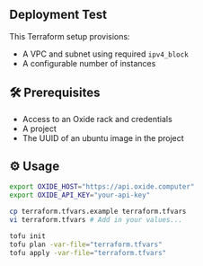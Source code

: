 
## Deployment Test

This Terraform setup provisions:
- A VPC and subnet using required `ipv4_block`
- A configurable number of instances

## 🛠 Prerequisites
- Access to an Oxide rack and credentials
- A project
- The UUID of an ubuntu image in the project
 

## ⚙️ Usage

```bash
export OXIDE_HOST="https://api.oxide.computer"
export OXIDE_API_KEY="your-api-key"

cp terraform.tfvars.example terraform.tfvars
vi terraform.tfvars # Add in your values...

tofu init
tofu plan -var-file="terraform.tfvars"
tofu apply -var-file="terraform.tfvars"
```
